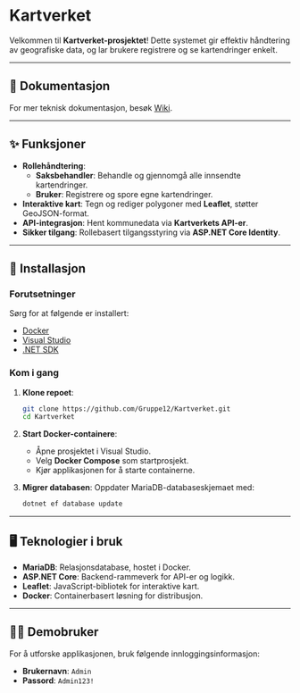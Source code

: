 # Kartverket

Velkommen til **Kartverket-prosjektet**! Dette systemet gir effektiv håndtering av geografiske data, og lar brukere registrere og se kartendringer enkelt.

---

## 📄 Dokumentasjon

For mer teknisk dokumentasjon, besøk [Wiki](https://github.com/Gruppe12/Kartverket/wiki).

---

## ✨ Funksjoner

- **Rollehåndtering**:
  - **Saksbehandler**: Behandle og gjennomgå alle innsendte kartendringer.
  - **Bruker**: Registrere og spore egne kartendringer.
- **Interaktive kart**: Tegn og rediger polygoner med **Leaflet**, støtter GeoJSON-format.
- **API-integrasjon**: Hent kommunedata via **Kartverkets API-er**.
- **Sikker tilgang**: Rollebasert tilgangsstyring via **ASP.NET Core Identity**.

---

## 🚀 Installasjon

### Forutsetninger

Sørg for at følgende er installert:
- [Docker](https://www.docker.com/)
- [Visual Studio](https://visualstudio.microsoft.com/)
- [.NET SDK](https://dotnet.microsoft.com/download)

### Kom i gang

1. **Klone repoet**:
    ```bash
    git clone https://github.com/Gruppe12/Kartverket.git
    cd Kartverket
    ```

2. **Start Docker-containere**:
    - Åpne prosjektet i Visual Studio.
    - Velg **Docker Compose** som startprosjekt.
    - Kjør applikasjonen for å starte containerne.

3. **Migrer databasen**:
    Oppdater MariaDB-databaseskjemaet med:
    ```bash
    dotnet ef database update
    ```

---

## 🖥️ Teknologier i bruk

- **MariaDB**: Relasjonsdatabase, hostet i Docker.
- **ASP.NET Core**: Backend-rammeverk for API-er og logikk.
- **Leaflet**: JavaScript-bibliotek for interaktive kart.
- **Docker**: Containerbasert løsning for distribusjon.

---

## 🧑‍💻 Demobruker

For å utforske applikasjonen, bruk følgende innloggingsinformasjon:

- **Brukernavn**: `Admin`
- **Passord**: `Admin123!`

